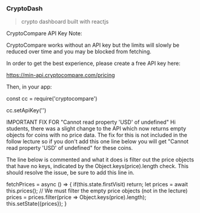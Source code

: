 ### CryptoDash
> crypto dashboard built with reactjs


CryptoCompare API Key
Note: 

CryptoCompare works without an API key but the limits will slowly be reduced over time and you may be blocked from fetching.

In order to get the best experience, please create a free API key here: 

https://min-api.cryptocompare.com/pricing

Then, in your app: 

const cc = require('cryptocompare')

cc.setApiKey('<your-api-key>')






IMPORTANT FIX FOR "Cannot read property 'USD' of undefined"
Hi students, there was a slight change to the API which now returns empty objects for coins with no price data. The fix for this is not included in the follow lecture so if you don't add this one line below you will get "Cannot read property 'USD' of undefined" for these coins.

The line below is commented and what it does is filter out the price objects that have no keys, indicated by the Object.keys(price).length check. This should resolve the issue, be sure to add this line in.

fetchPrices = async () => {
  if(this.state.firstVisit) return;
  let prices = await this.prices();
  // We must filter the empty price objects (not in the lecture)
  prices = prices.filter(price => Object.keys(price).length);
  this.setState({prices});
}